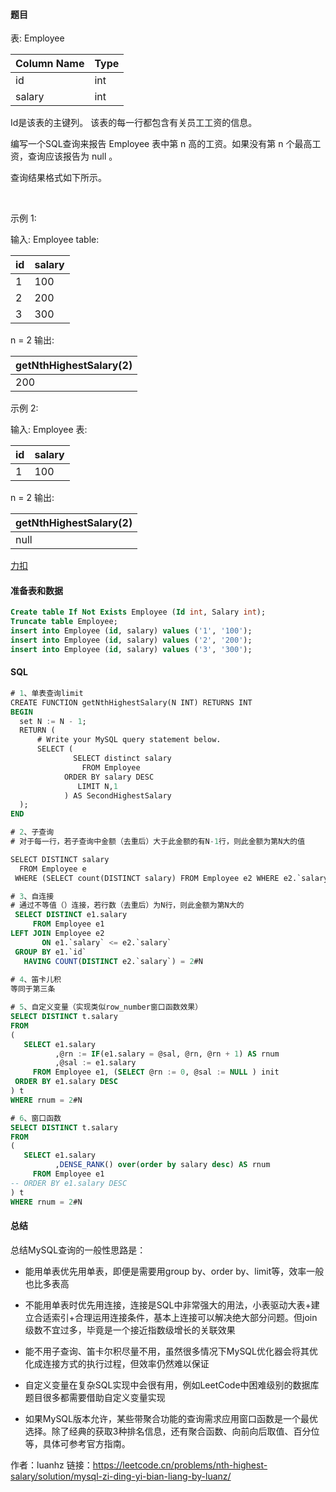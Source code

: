 #### 题目

表: Employee

| Column Name | Type |
| ----------- | ---- |
| id          | int  |
| salary      | int  |

Id是该表的主键列。
该表的每一行都包含有关员工工资的信息。
 

编写一个SQL查询来报告 Employee 表中第 n 高的工资。如果没有第 n 个最高工资，查询应该报告为 null 。

查询结果格式如下所示。

 

示例 1:

输入: 
Employee table:

| id  | salary |
| --- | ------ |
| 1   | 100    |
| 2   | 200    |
| 3   | 300    |

n = 2
输出: 

| getNthHighestSalary(2) |
| ---------------------- |
| 200                    |

示例 2:

输入: 
Employee 表:

| id  | salary |
| --- | ------ |
| 1   | 100    |

n = 2
输出: 

| getNthHighestSalary(2) |
| ---------------------- |
| null                   |

[力扣](https://leetcode.cn/problems/nth-highest-salary)

#### 准备表和数据

```sql
Create table If Not Exists Employee (Id int, Salary int);
Truncate table Employee;
insert into Employee (id, salary) values ('1', '100');
insert into Employee (id, salary) values ('2', '200');
insert into Employee (id, salary) values ('3', '300');
```

#### SQL

```sql
# 1、单表查询limit
CREATE FUNCTION getNthHighestSalary(N INT) RETURNS INT
BEGIN
  set N := N - 1;
  RETURN (
      # Write your MySQL query statement below.
      SELECT (
              SELECT distinct salary 
                FROM Employee
            ORDER BY salary DESC
               LIMIT N,1
            ) AS SecondHighestSalary
  );
END

# 2、子查询
# 对于每一行，若子查询中金额（去重后）大于此金额的有N-1行，则此金额为第N大的值

SELECT DISTINCT salary
  FROM Employee e
 WHERE (SELECT count(DISTINCT salary) FROM Employee e2 WHERE e2.`salary` > e.`salary`) = N - 1

# 3、自连接
# 通过不等值（）连接，若行数（去重后）为N行，则此金额为第N大的
 SELECT DISTINCT e1.salary
     FROM Employee e1
LEFT JOIN Employee e2
       ON e1.`salary` <= e2.`salary`
 GROUP BY e1.`id`
   HAVING COUNT(DISTINCT e2.`salary`) = 2#N
   
# 4、笛卡儿积
等同于第三条

# 5、自定义变量（实现类似row_number窗口函数效果）
SELECT DISTINCT t.salary
FROM
(
   SELECT e1.salary
          ,@rn := IF(e1.salary = @sal, @rn, @rn + 1) AS rnum
          ,@sal := e1.salary
     FROM Employee e1, (SELECT @rn := 0, @sal := NULL ) init
 ORDER BY e1.salary DESC
) t
WHERE rnum = 2#N

# 6、窗口函数
SELECT DISTINCT t.salary
FROM
(
   SELECT e1.salary
          ,DENSE_RANK() over(order by salary desc) AS rnum
     FROM Employee e1
-- ORDER BY e1.salary DESC
) t
WHERE rnum = 2#N

```

#### 总结

总结MySQL查询的一般性思路是：

* 能用单表优先用单表，即便是需要用group by、order by、limit等，效率一般也比多表高

* 不能用单表时优先用连接，连接是SQL中非常强大的用法，小表驱动大表+建立合适索引+合理运用连接条件，基本上连接可以解决绝大部分问题。但join级数不宜过多，毕竟是一个接近指数级增长的关联效果

* 能不用子查询、笛卡尔积尽量不用，虽然很多情况下MySQL优化器会将其优化成连接方式的执行过程，但效率仍然难以保证

* 自定义变量在复杂SQL实现中会很有用，例如LeetCode中困难级别的数据库题目很多都需要借助自定义变量实现

* 如果MySQL版本允许，某些带聚合功能的查询需求应用窗口函数是一个最优选择。除了经典的获取3种排名信息，还有聚合函数、向前向后取值、百分位等，具体可参考官方指南。

作者：luanhz
链接：https://leetcode.cn/problems/nth-highest-salary/solution/mysql-zi-ding-yi-bian-liang-by-luanz/
